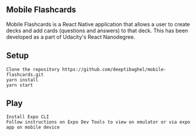 ## Mobile Flashcards

Mobile Flashcards is a React Native application that allows a user to create decks and add cards (questions and answers) to that deck.
This has been developed as a part of Udacity's React Nanodegree.
## Setup

    Clone the repository https://github.com/deeptibaghel/mobile-flashcards.git
    yarn install
    yarn start

## Play

    Install Expo CLI
    Follow instructions on Expo Dev Tools to view on emulator or via expo app on mobile device
    

    
